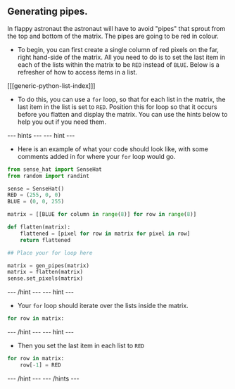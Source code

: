 ## Generating pipes.

In flappy astronaut the astronaut will have to avoid "pipes" that sprout from the top and bottom of the matrix. The pipes are going to be red in colour.

- To begin, you can first create a single column of red pixels on the far, right hand-side of the matrix. All you need to do is to set the last item in each of the lists within the matrix to be `RED` instead of `BLUE`. Below is a refresher of how to access items in a list.

[[[generic-python-list-index]]]

- To do this, you can use a `for` loop, so that for each list in the matrix, the last item in the list is set to `RED`. Position this for loop so that it occurs before you flatten and display the matrix. You can use the hints below to help you out if you need them.

--- hints --- --- hint ---
- Here is an example of what your code should look like, with some comments added in for where your `for` loop would go.
```python
from sense_hat import SenseHat
from random import randint

sense = SenseHat()
RED = (255, 0, 0)
BLUE = (0, 0, 255)

matrix = [[BLUE for column in range(8)] for row in range(8)]

def flatten(matrix):
    flattened = [pixel for row in matrix for pixel in row]
    return flattened

## Place your for loop here

matrix = gen_pipes(matrix)    
matrix = flatten(matrix)
sense.set_pixels(matrix)
```
--- /hint --- --- hint ---
- Your `for` loop should iterate over the lists inside the matrix.
```python
for row in matrix:
```
--- /hint --- --- hint ---
- Then you set the last item in each list to `RED`
```python
for row in matrix:
    row[-1] = RED
```
--- /hint --- --- /hints ---
